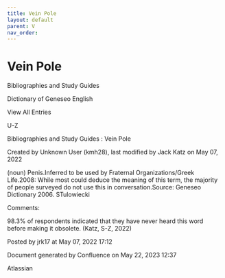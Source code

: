 ```yaml
---
title: Vein Pole
layout: default
parent: V
nav_order:
---
```


# Vein Pole

Bibliographies and Study Guides

Dictionary of Geneseo English

View All Entries

U-Z

Bibliographies and Study Guides : Vein Pole

Created by  Unknown User (kmh28), last modified by  Jack Katz on May 07, 2022

(noun) Penis.Inferred to be used by Fraternal Organizations/Greek Life.2008: While most could deduce the meaning of this term, the majority of people surveyed do not use this in conversation.Source: Geneseo Dictionary 2006. STulowiecki

Comments:

98.3% of respondents indicated that they have never heard this word before making it obsolete. (Katz, S-Z, 2022)

Posted by jrk17 at May 07, 2022 17:12

Document generated by Confluence on May 22, 2023 12:37

Atlassian
